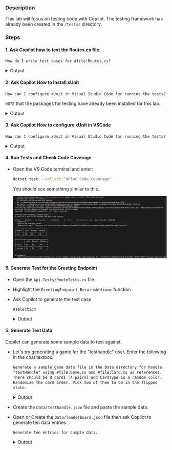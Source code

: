 ### Description

This lab will focus on testing code with Copilot. The testing framework has already been created in the `/tests/` directory.

### Steps
#### 1. Ask Copilot how to test the Routes.cs file.
```text
How do I write test cases for #file:Routes.cs?
```

<details>
<summary>Output</summary>
<p>

GitHub Copilot: To write test cases for [`Routes.cs`](command:_github.copilot.openRelativePath?%5B%7B%22scheme%22%3A%22file%22%2C%22authority%22%3A%22%22%2C%22path%22%3A%22%2FUsers%2Fcory%2FProjects%2Fgithub%2Finfomagnus%2Fim-copilot-sandbox%2Fcsharp-webapi-memorygame%2Fapi%2FRoutes%2FRoutes.cs%22%2C%22query%22%3A%22%22%2C%22fragment%22%3A%22%22%7D%5D "/Users/cory/Projects/github/infomagnus/im-copilot-sandbox/csharp-webapi-memorygame/api/Routes/Routes.cs"), follow these steps:

1. **Setup Test Environment**: Use a testing framework like xUnit for .NET.
2. **Mock Dependencies**: Mock the [`WebApplication`](command:_github.copilot.openSymbolFromReferences?%5B%7B%22%24mid%22%3A1%2C%22path%22%3A%22%2Fvar%2Ffolders%2F16%2F1p4hvhz51ql6z4yk5j7_v32c0000gn%2FT%2FMetadataAsSource%2F9e92525448324d94ba5a2d95b3ebfc40%2FDecompilationMetadataAsSourceFileProvider%2Fbfa922407a3a4f27af9389434f4645fa%2FWebApplication.cs%22%2C%22scheme%22%3A%22file%22%7D%2C%7B%22line%22%3A26%2C%22character%22%3A24%7D%5D "../../../../../../../var/folders/16/1p4hvhz51ql6z4yk5j7_v32c0000gn/T/MetadataAsSource/9e92525448324d94ba5a2d95b3ebfc40/DecompilationMetadataAsSourceFileProvider/bfa922407a3a4f27af9389434f4645fa/WebApplication.cs") and any services or data access layers used, such as [`GameData`](command:_github.copilot.openSymbolFromReferences?%5B%7B%22%24mid%22%3A1%2C%22path%22%3A%22%2FUsers%2Fcory%2FProjects%2Fgithub%2Finfomagnus%2Fim-copilot-sandbox%2Fcsharp-webapi-memorygame%2Fapi%2FServices%2FGameData.cs%22%2C%22scheme%22%3A%22file%22%7D%2C%7B%22line%22%3A5%2C%22character%22%3A17%7D%5D "api/Services/GameData.cs").
3. **Write Test Methods**: For each endpoint, write a test method that simulates a request and asserts the expected response.

### Pseudocode for Test Cases

```plaintext
1. Setup xUnit test project
2. Add Moq package for mocking dependencies
3. Create a class GameEndpointsTests

   For each endpoint in Routes.cs:
   
   a. Test "/greeting" GET Endpoint
      - Mock WebApplication
      - Call the endpoint
      - Assert the response is 200 OK and the content matches the greeting message

   b. Test "/game" POST Endpoint
      - Mock WebApplication and GameData service
      - Create a valid Game object and send it
      - Assert the response is 200 OK and the content indicates success
      - Repeat with invalid Game object and assert 400 Bad Request

   c. Test "/game/{handle}" GET Endpoint
      - Mock WebApplication and GameData service to return a Game object
      - Call the endpoint with a valid handle
      - Assert the response is 200 OK and the Game object is returned
      - Repeat with an invalid handle and assert 404 Not Found

   d. Test "/leaderboard" POST Endpoint
      - Mock WebApplication and GameData service
      - Create a valid Leaderboard entry and send it
      - Assert the response is 200 OK and the content indicates success
      - Repeat with invalid entry and assert 400 Bad Request

   e. Test "/leaderboard" GET Endpoint
      - Mock WebApplication and GameData service to return a list of Leaderboard entries
      - Call the endpoint
      - Assert the response is 200 OK and the top ten entries are returned
```

### Example Test Case for "/greeting" Endpoint

```csharp
using Xunit;
using Moq;
using Microsoft.AspNetCore.Http;
using Microsoft.AspNetCore.Builder;
using Microsoft.Extensions.DependencyInjection;
using api.Routes;
using System.Threading.Tasks;

public class GameEndpointsTests
{
    [Fact]
    public async Task GreetingEndpoint_ReturnsWelcomeMessage()
    {
        // Arrange
        var application = new WebApplicationMock();
        GameEndpoints.MapGameEndpoints(application.App);

        // Act
        var response = await application.Client.GetAsync("/greeting");

        // Assert
        response.EnsureSuccessStatusCode();
        var content = await response.Content.ReadAsStringAsync();
        Assert.Equal("Welcome to the Memory Game API!", content);
    }
}

// Mock setup for WebApplication, using TestServer or similar approach
```

This example demonstrates how to test the "/greeting" endpoint. You would need to create similar tests for the other endpoints, adjusting the setup and assertions according to what each endpoint does. Remember to mock [`GameData`](command:_github.copilot.openSymbolFromReferences?%5B%7B%22%24mid%22%3A1%2C%22path%22%3A%22%2FUsers%2Fcory%2FProjects%2Fgithub%2Finfomagnus%2Fim-copilot-sandbox%2Fcsharp-webapi-memorygame%2Fapi%2FServices%2FGameData.cs%22%2C%22scheme%22%3A%22file%22%7D%2C%7B%22line%22%3A5%2C%22character%22%3A17%7D%5D "api/Services/GameData.cs") and any other dependencies to isolate the tests from external factors.
</p>
</details>

#### 2. Ask Copilot How to Install xUnit

```text
How can I configure xUnit in Visual Studio Code for running the tests?
```

`NOTE` that the packages for testing have already been installed for this lab.

<details>
<summary>Output</summary>
<p>
GitHub Copilot: To install xUnit in your .NET project, follow these steps using the .NET CLI:

1. Open your terminal.
2. Navigate to your project directory.
3. Run the following command to install the xUnit package:

```shell
dotnet add package xunit --version 2.8.1
```

4. To add the xUnit runner, which is necessary to run your tests, execute:

```shell
dotnet add package xunit.runner.visualstudio --version 2.8.1
```

5. Optionally, if you want to use the `[Theory]` and `[InlineData]` attributes for parameterized tests, you might also want to install the `xunit.extensions` package:

```shell
dotnet add package xunit.extensions --version 2.8.1
```

After running these commands, your project will have xUnit installed, and you can start writing your tests.
</p>
</details>

#### 3. Ask Copilot How to configure xUnit in VSCode

```text
How can I configure xUnit in Visual Studio Code for running the tests?
```

<details>
<summary>Output</summary>
<p>
To configure xUnit in Visual Studio Code for running tests, follow these steps:

1. **Install .NET Core SDK**: Ensure you have the .NET Core SDK installed on your machine. You can download it from the official .NET website.

2. **Install C# Extension for VS Code**: If not already installed, install the C# extension by Microsoft from the Visual Studio Code Marketplace. This extension provides support for .NET Core development, including running and debugging tests.

3. **Create or Update the Test Project**:
   - If you haven't already, create a test project in your solution. You can do this by running the following command in the terminal:
     ```shell
     dotnet new xunit -n YourTestProjectName
     ```
   - Add a reference to the project you want to test:
     ```shell
     dotnet add YourTestProjectName reference Path/To/Your/Project
     ```

4. **Install xUnit and xUnit Runner**:
   - Ensure your test project has the necessary xUnit and test runner packages. You can add them using the following commands:
     ```shell
     dotnet add package xunit
     dotnet add package xunit.runner.visualstudio
     ```
   - Also, for .NET Core 3.1 or later, adding the `Microsoft.NET.Test.Sdk` package is recommended:
     ```shell
     dotnet add package Microsoft.NET.Test.Sdk
     ```

5. **Configure `launch.json` for Debugging**:
   - Open the Run and Debug view in VS Code (`View` > `Run` or `Ctrl+Shift+D`).
   - Create a `launch.json` file by clicking on create a launch.json file link.
   - Select `.NET Core`.
   - This automatically creates a configuration for running and debugging applications. Ensure there's a configuration for your test project.

6. **Running Tests**:
   - **Using the Terminal**: You can run your tests by executing the following command in the terminal:
     ```shell
     dotnet test
     ```
   - **Using Test Explorer UI**: For a GUI approach, you can install the `Test Explorer UI` extension along with the `.NET Core Test Explorer` extension from the VS Code Marketplace. These extensions provide a graphical interface for running and debugging tests.

7. **Optional Settings**:
   - You can configure test settings in your `.csproj` file or through a `runsettings` file for more advanced scenarios like code coverage.

By following these steps, you should be able to run and debug xUnit tests in Visual Studio Code.
</p>
</details>

#### 4. Run Tests and Check Code Coverage

- Open the VS Code terminal and enter:
    ```sh
    dotnet test --collect:"XPlat Code Coverage"
    ```
    You should see something similar to this.

    ![No Test Coverage](./images/test_with_no_test_coverage.png)
  
#### 5. Generate Test for the Greeting Endpoint

- Open the `Api.Tests/RouteTests.cs` file.
- Highlight the `GreetingEndpoint_RerurnsWelcome` function
- Ask Copilot to generate the test case
    ```text
    #selection
    ```

    <details>
    <summary>Output</summary>
    <p>

    ```csharp
    using System.Net;
    using System.Net.Http;
    using System.Threading.Tasks;
    using Microsoft.AspNetCore.Mvc.Testing;
    using Xunit;

    namespace Api.Tests
    {
        public class GameEndpointsTests : IClassFixture<WebApplicationFactory<Api.Startup>>
        {
            private readonly WebApplicationFactory<Api.Startup> _factory;

            public GameEndpointsTests(WebApplicationFactory<Api.Startup> factory)
            {
                _factory = factory;
            }

            [Fact]
            public async Task Get_Greeting_ReturnsWelcomeMessage()
            {
                // Arrange
                var client = _factory.CreateClient();

                // Act
                var response = await client.GetAsync("/greeting");
                response.EnsureSuccessStatusCode();
                var responseString = await response.Content.ReadAsStringAsync();

                // Assert
                Assert.Equal(HttpStatusCode.OK, response.StatusCode);
                Assert.Contains("Welcome to the Memory Game API!", responseString);
            }

            // Additional tests for other endpoints can follow a similar structure
        }
    }
    ```

</p>
</details>

#### 5. Generate Test Data

Copilot can generate some sample data to test against.

- Let's try generating a game for the "testhandle" user. Enter the following in the chat textbox.

    ```text
    Generate a sample game data file in the Data directory for handle "testHandle" using #file:Game.cs and #file:Card.cs as references. There should be 8 cards (4 pairs) and CardType is a random color. Randomize the card order. Pick two of them to be in the flipped state.
    ```

    <details>
    <summary>Output</summary>
    <p>

    ```json
    {
    "Handle": "testHandle",
    "TurnsTaken": 5,
    "TimeTaken": 300,
    "GameCompleted": false,
    "Cards": [
        {
        "CardType": "red",
        "State": "hidden"
        },
        {
        "CardType": "blue",
        "State": "flipped"
        },
        {
        "CardType": "green",
        "State": "hidden"
        },
        {
        "CardType": "yellow",
        "State": "hidden"
        },
        {
        "CardType": "blue",
        "State": "hidden"
        },
        {
        "CardType": "red",
        "State": "flipped"
        },
        {
        "CardType": "yellow",
        "State": "hidden"
        },
        {
        "CardType": "green",
        "State": "hidden"
        }
    ]
    }
    ```

    </p>
    </details>

- Create the `Data/testhandle.json` file and paste the sample data.

- Open or Create the `Data/leaderboard.json` file then ask Copilot to generate ten data entries.

    ```text
    Generate ten entries for sample data.
    ```

    <details>
    <summary>Output</summary>
    <p>

    ```json
    [
    {"Handle":"arcadeMaster","Score":130,"DateTimePlayed":"2024-07-01T12:00:00.000Z"},
    {"Handle":"quickDraw","Score":125,"DateTimePlayed":"2024-07-02T13:30:30.500Z"},
    {"Handle":"strategyGuru","Score":135,"DateTimePlayed":"2024-07-03T14:45:45.678Z"},
    {"Handle":"puzzleSolver","Score":140,"DateTimePlayed":"2024-07-04T15:15:15.915Z"},
    {"Handle":"speedRunner","Score":145,"DateTimePlayed":"2024-07-05T16:25:25.250Z"},
    {"Handle":"memoryKing","Score":150,"DateTimePlayed":"2024-07-06T17:35:35.350Z"},
    {"Handle":"reactionAce","Score":155,"DateTimePlayed":"2024-07-07T18:45:45.455Z"},
    {"Handle":"endurancePro","Score":160,"DateTimePlayed":"2024-07-08T19:55:55.555Z"},
    {"Handle":"stealthNinja","Score":165,"DateTimePlayed":"2024-07-09T20:05:05.605Z"},
    {"Handle":"challengeSeeker","Score":170,"DateTimePlayed":"2024-07-10T21:15:15.715Z"}
    ]
    ```

    </p>
    </details>
